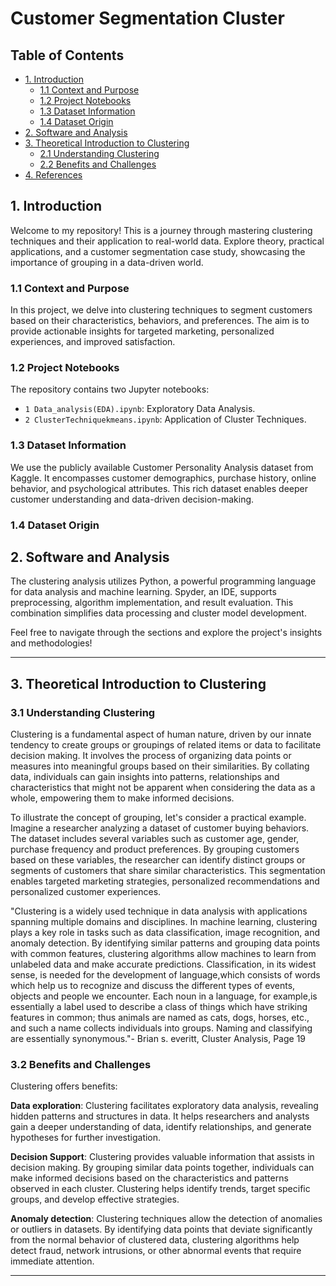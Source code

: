 # Customer Segmentation Cluster

## Table of Contents

- [1. Introduction](#1-introduction)
  - [1.1 Context and Purpose](#11-context-and-purpose)
  - [1.2 Project Notebooks](#12-project-notebooks)
  - [1.3 Dataset Information](#13-dataset-information)
  - [1.4 Dataset Origin](#14-dataset-origin)
- [2. Software and Analysis](#2-software-and-analysis)
- [3. Theoretical Introduction to Clustering](#3-theoretical-introduction-to-clustering)
  - [2.1 Understanding Clustering](#31-understanding-clustering)
  - [2.2 Benefits and Challenges](#32-benefits-and-challenges)
- [4. References]()



## 1. Introduction

Welcome to my repository! This is a journey through mastering clustering techniques and their application to real-world data. Explore theory, practical applications, and a customer segmentation case study, showcasing the importance of grouping in a data-driven world.

### 1.1 Context and Purpose

In this project, we delve into clustering techniques to segment customers based on their characteristics, behaviors, and preferences. The aim is to provide actionable insights for targeted marketing, personalized experiences, and improved satisfaction.

### 1.2 Project Notebooks

The repository contains two Jupyter notebooks:
- `1 Data_analysis(EDA).ipynb`: Exploratory Data Analysis.
- `2 ClusterTechniquekmeans.ipynb`: Application of Cluster Techniques.

### 1.3 Dataset Information

We use the publicly available Customer Personality Analysis dataset from Kaggle. It encompasses customer demographics, purchase history, online behavior, and psychological attributes. This rich dataset enables deeper customer understanding and data-driven decision-making.

### 1.4 Dataset Origin

## 2. Software and Analysis

The clustering analysis utilizes Python, a powerful programming language for data analysis and machine learning. Spyder, an IDE, supports preprocessing, algorithm implementation, and result evaluation. This combination simplifies data processing and cluster model development.

Feel free to navigate through the sections and explore the project's insights and methodologies!

---

## 3. Theoretical Introduction to Clustering

### 3.1 Understanding Clustering

Clustering is a fundamental aspect of human nature, driven by our innate tendency to create groups or groupings of related items or data to facilitate decision making. It involves the process of organizing data points or measures into meaningful groups based on their similarities. By collating data, individuals can gain insights into patterns, relationships and characteristics that might not be apparent when considering the data as a whole, empowering them to make informed decisions.

To illustrate the concept of grouping, let's consider a practical example. Imagine a researcher analyzing a dataset of customer buying behaviors. The dataset includes several variables such as customer age, gender, purchase frequency and product preferences. By grouping customers based on these variables, the researcher can identify distinct groups or segments of customers that share similar characteristics. This segmentation enables targeted marketing strategies, personalized recommendations and personalized customer experiences.

"Clustering is a widely used technique in data analysis with applications spanning multiple domains and disciplines. In machine learning, clustering plays a key role in tasks such as data classification, image recognition, and anomaly detection. By identifying similar patterns and grouping data points with common features, clustering algorithms allow machines to learn from unlabeled data and make accurate predictions. Classification, in its widest sense, is needed for the development of language,which consists of words which help us to recognize and discuss the different types of events, objects and people we encounter. Each noun in a language, for example,is essentially a label used to describe a class of things which have striking features in common; thus animals are named as cats, dogs, horses, etc., and such a name collects individuals into groups. Naming and classifying are essentially synonymous."- Brian s. everitt, Cluster Analysis, Page 19

### 3.2 Benefits and Challenges

Clustering offers benefits:

**Data exploration**: Clustering facilitates exploratory data analysis, revealing hidden patterns and structures in data. It helps researchers and analysts gain a deeper understanding of data, identify relationships, and generate hypotheses for further investigation.

**Decision Support**: Clustering provides valuable information that assists in decision making. By grouping similar data points together, individuals can make informed decisions based on the characteristics and patterns observed in each cluster. Clustering helps identify trends, target specific groups, and develop effective strategies.

**Anomaly detection**: Clustering techniques allow the detection of anomalies or outliers in datasets. By identifying data points that deviate significantly from the normal behavior of clustered data, clustering algorithms help detect fraud, network intrusions, or other abnormal events that require immediate attention.

---


